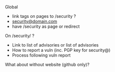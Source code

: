 Global
* link tags on pages to /security ?
* security@domain.com
* have /security as page or redirect

On /security/ ?
* Link to list of advisories or list of advisories
* How to report a vuln (inc. PGP key for security@)
* Process following vuln report

What about without website (github only)?
